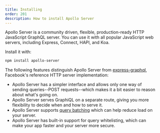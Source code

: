 ```yaml
---
title: Installing
order: 201
description: How to install Apollo Server
---
```


Apollo Server is a community driven, flexible, production-ready HTTP JavaScript GraphQL server. You can use it with all popular JavaScript web servers, including Express, Connect, HAPI, and Koa.

Install it with:

```txt
npm install apollo-server
```

The following features distinguish Apollo Server from [express-graphql](https://github.com/graphql/express-graphql), Facebook's reference HTTP server implementation:

- Apollo Server has a simpler interface and allows only one way of sending queries--POST requests--which makes it a bit easier to reason about what's going on.
- Apollo Server serves GraphiQL on a separate route, giving you more flexibility to decide when and how to serve it.
- Apollo Server supports [query batching](https://medium.com/apollo-stack/query-batching-in-apollo-63acfd859862) which can help reduce load on your server.
- Apollo Server has built-in support for query whitelisting, which can make your app faster and your server more secure.
